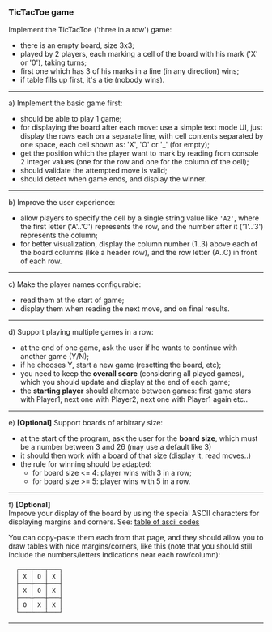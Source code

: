 ### TicTacToe game

Implement the TicTacToe ('three in a row') game:
 - there is an empty board, size 3x3;
 - played by 2 players, each marking a cell of the board with his mark
   ('X' or '0'), taking turns;
 - first one which has 3 of his marks in a line (in any direction) wins;
 - if table fills up first, it's a tie (nobody wins).

___
a) Implement the basic game first:
 - should be able to play 1 game;
 - for displaying the board after each move: use a simple text mode UI, 
   just display the rows each on a separate line, with cell contents
   separated by one space, each cell shown as: 'X', 'O' or '_' (for empty);
 - get the position which the player want to mark by reading from console
   2 integer values (one for the row and one for the column of the cell);
 - should validate the attempted move is valid;
 - should detect when game ends, and display the winner.

___
b) Improve the user experience:
 - allow players to specify the cell by a single string value like `'A2'`,
   where the first letter ('A'..'C') represents the row, and the number 
   after it ('1'..'3') represents the column;  
 - for better visualization, display the column number (1..3) above
   each of the board columns (like a header row), and the row letter (A..C)
   in front of each row.

___
c) Make the player names configurable:
 - read them at the start of game;
 - display them when reading the next move, and on final results.

___
d) Support playing multiple games in a row:

 - at the end of one game, ask the user if he wants to continue with
   another game (Y/N);
 - if he chooses Y, start a new game (resetting the board, etc);
 - you need to keep the **overall score** (considering all played games),
   which you should update and display at the end of each game;
 - the **starting player** should alternate between games: first game stars
   with Player1, next one with Player2, next one with Player1 again etc..

___
e) **[Optional]** Support boards of arbitrary size:
 - at the start of the program, ask the user for the __board size__, which
   must be a number between 3 and 26 (may use a default like 3)
 - it should then work with a board of that size (display it, read moves..)
 - the rule for winning should be adapted:
   - for board size <= 4: player wins with 3 in a row;
   - for board size >= 5: player wins with 5 in a row.

___
f) **[Optional]**  
  Improve your display of the board by using the special ASCII characters
  for displaying margins and corners. See: 
  [table of ascii codes](https://theasciicode.com.ar/extended-ascii-code/box-drawings-single-vertical-line-character-ascii-code-179.html)
   
  You can copy-paste them each from that page, and they should allow you
  to draw tables with nice margins/corners, like this (note that you should
  still include the numbers/letters indications near each row/column):  
 
```
  ┌───┬───┬───┐
  │ X │ O │ X │  
  ├───┼───┼───┤  
  │ X │ O │ X │  
  ├───┼───┼───┤  
  │ O │ X │ X │  
  └───┴───┴───┘
```  

___
